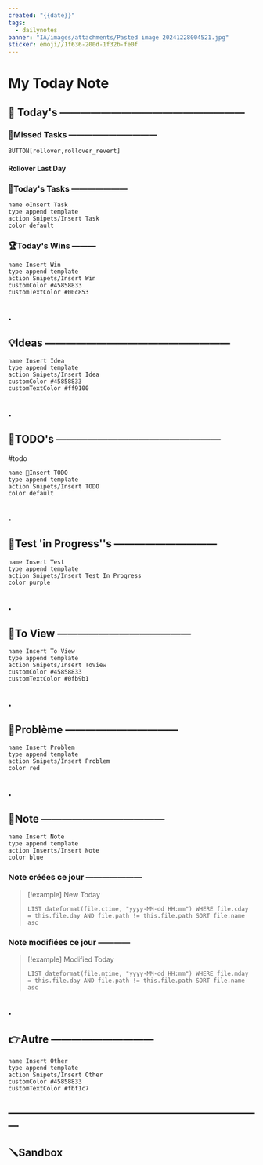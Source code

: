 ```yaml
---
created: "{{date}}"
tags:
  - dailynotes
banner: "IA/images/attachments/Pasted image 20241228004521.jpg"
sticker: emoji//1f636-200d-1f32b-fe0f
---
```

# My Today Note

## 📅 Today's ——————————————————

### 🥷Missed Tasks ———————————

`BUTTON[rollover,rollover_revert]`
#### Rollover Last Day

### 🚀Today's Tasks ———————

```button
name ⚙️Insert Task
type append template
action Snipets/Insert Task
color default
```

### 🏆Today's Wins ———

```button
name Insert Win
type append template
action Snipets/Insert Win
customColor #45858833
customTextColor #00c853
```

## .
## 💡Ideas ——————————————————

```button
name Insert Idea
type append template
action Snipets/Insert Idea
customColor #45858833
customTextColor #ff9100
```

## .
## 📎TODO's ————————————————
#todo

```button
name 📎Insert TODO
type append template
action Snipets/Insert TODO
color default
```

## .
## 🧪Test 'in Progress''s ——————————

```button
name Insert Test
type append template
action Snipets/Insert Test In Progress
color purple
```

## .
## 👀To View —————————————

```button
name Insert To View
type append template
action Snipets/Insert ToView
customColor #45858833
customTextColor #0fb9b1
```

## .
## 🚨Problème ———————————

```button
name Insert Problem
type append template
action Snipets/Insert Problem
color red
```

## .
## 📝Note ————————————

```button
name Insert Note
type append template
action Inserts/Insert Note
color blue
```

### Note créées ce jour ———————
> [!example] New Today
> ```dataview
> LIST dateformat(file.ctime, "yyyy-MM-dd HH:mm") WHERE file.cday = this.file.day AND file.path != this.file.path SORT file.name asc
> ```
> 
### Note modifiées ce jour ————
> [!example] Modified Today
> ```dataview 
> LIST dateformat(file.mtime, "yyyy-MM-dd HH:mm") WHERE file.mday = this.file.day AND file.path != this.file.path SORT file.name asc
> ```
> 

## .
## 👉Autre ——————————

```button
name Insert Other
type append template
action Snipets/Insert Other
customColor #45858833
customTextColor #fbf1c7
```


## —————————————————————————
## 🪛Sandbox 

